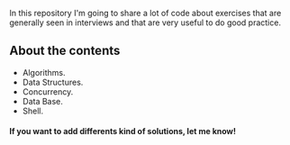 

In this repository I'm going to share a lot of code
about exercises that are generally seen in interviews 
and that are very useful to do good practice.
 

## About the contents

- Algorithms. 
- Data Structures.
- Concurrency.
- Data Base.
- Shell.


#### If you want to add differents kind of solutions, let me know!
